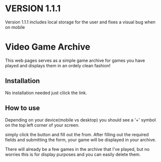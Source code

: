 # VERSION 1.1.1

Version 1.1.1 includes local storage for the user and fixes a visual bug when on mobile

# Video Game Archive

This web pages serves as a simple game archive for games you have played and displays them in an ordely clean fashion!


## Installation

No installation needed just cliick the link.
    
## How to use
Depending on your device(mobile vs desktop) you should see a '+' symbol on the top left corner of your screen.

simply click the button and fill out the from. After filling out the required fields and submitting the form, your game will be displayed in your archive. 

There will already be a few games in the archive that I've played, but no worries this is for display purposes and you can easily delete them.
